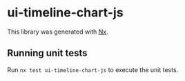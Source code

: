 # ui-timeline-chart-js

This library was generated with [Nx](https://nx.dev).

## Running unit tests

Run `nx test ui-timeline-chart-js` to execute the unit tests.

